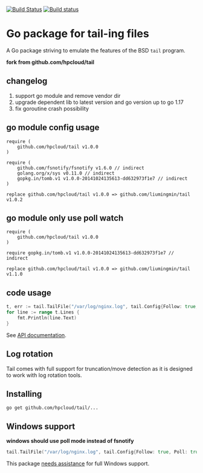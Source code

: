 [![Build Status](https://travis-ci.org/hpcloud/tail.svg)](https://travis-ci.org/hpcloud/tail)
[![Build status](https://ci.appveyor.com/api/projects/status/vrl3paf9md0a7bgk/branch/master?svg=true)](https://ci.appveyor.com/project/Nino-K/tail/branch/master)

# Go package for tail-ing files

A Go package striving to emulate the features of the BSD `tail` program.

**fork from github.com/hpcloud/tail**

## changelog

1. support go module and remove vendor dir
2. upgrade dependent lib to latest version and go version up to go 1.17
3. fix goroutine crash possibility

## go module config usage
```
require (
	github.com/hpcloud/tail v1.0.0
)

require (
	github.com/fsnotify/fsnotify v1.6.0 // indirect
	golang.org/x/sys v0.11.0 // indirect
	gopkg.in/tomb.v1 v1.0.0-20141024135613-dd632973f1e7 // indirect
)

replace github.com/hpcloud/tail v1.0.0 => github.com/liumingmin/tail v1.0.2
```


## go module  only use poll watch
```
require (
	github.com/hpcloud/tail v1.0.0
)

require gopkg.in/tomb.v1 v1.0.0-20141024135613-dd632973f1e7 // indirect

replace github.com/hpcloud/tail v1.0.0 => github.com/liumingmin/tail v1.1.0
```

## code usage
```Go
t, err := tail.TailFile("/var/log/nginx.log", tail.Config{Follow: true, Poll: true})
for line := range t.Lines {
    fmt.Println(line.Text)
}
```

See [API documentation](http://godoc.org/github.com/hpcloud/tail).

## Log rotation

Tail comes with full support for truncation/move detection as it is
designed to work with log rotation tools.

## Installing

    go get github.com/hpcloud/tail/...

## Windows support

**windows should use poll mode instead of fsnotify**

```go
tail.TailFile("/var/log/nginx.log", tail.Config{Follow: true, Poll: true})
```


This package [needs assistance](https://github.com/hpcloud/tail/labels/Windows) for full Windows support.
